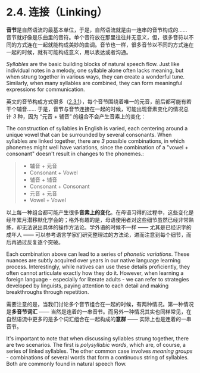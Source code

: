 # 2.4. 连接（Linking）

**音节**是自然语流的最基本单位，于是，自然语流就是由一连串的音节构成的…… 音节就好像是乐曲里的音符。单个音符放在那里往往并无意义，但，很多音符以不同的方式连在一起就能构成美妙的曲调。音节也一样，很多音节以不同的方式连在一起的时候，就有可能构成意义，用以表达或者沟通。

*Syllables* are the basic building blocks of natural speech flow. Just like individual notes in a melody, one syllable alone often lacks meaning, but when strung together in various ways, they can create a wonderful tune. Similarly, when many syllables are combined, they can form meaningful expressions for communication.

英文的音节构成方式很多（[2.3.1](2.3.1-structure)），每个音节围绕着唯一的元音，前后都可能有若干个辅音…… 于是，音节与音节连接在一起的时候，可能出现音素变化的情况总计 *3* 种，因为 “元音 + 辅音” 的组合不会产生音素上的变化：

The construction of syllables in English is varied, each centering around a unique vowel that can be surrounded by several consonants. When syllables are linked together, there are *3* possible combinations, in which phonemes might well have variations, since the combination of a "vowel + consonant" doesn't result in changes to the phonemes.:

> * 辅音 + 元音
> * Consonant + Vowel
> * 辅音 + 辅音
> * Consonant + Consonant
> * 元音 + 元音
> * Vowel + Vowel

以上每一种组合都可能产生很多**音素上的变化**。在母语习得的过程中，这些变化是经年累月潜移默化学会的；格外有趣的是，母语使用者对这些细节虽然已经非常熟练，却无法说出具体的操作方法论。学外语的时候不一样 —— 尤其是已经识字的成年人 —— 可以参考语言学家们研究整理过的方法论，进而注意到每个细节，而后再通过反复逐个突破。

Each combination above can lead to a series of *phonetic variations*. These nuances are subtly acquired over years in our native language learning process. Interestingly, while natives can use these details proficiently, they often cannot articulate exactly how they do it. However, when learning a foreign language - especially for literate adults - we can refer to strategies developed by linguists, paying attention to each detail and making breakthroughs through repetition.

需要注意的是，当我们讨论多个音节组合在一起的时候，有两种情况。第一种情况是**多音节词汇** —— 当然是连着的一串音节。而另外一种情况其实也同样常见，在自然语流中更多的是多个词汇组合在一起构成的**意群** —— 实际上也是连着的一串音节。

It's important to note that when discussing syllables strung together, there are two scenarios. The first is *polysyllabic words*, which are, of course, a series of linked syllables. The other common case involves *meaning groups* - combinations of several words that form a continuous string of syllables. Both are commonly found in natural speech flow.
